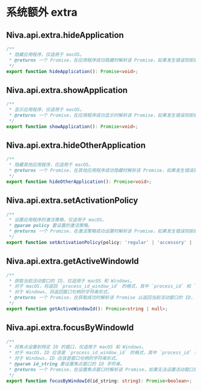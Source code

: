 
# 系统额外 extra

## Niva.api.extra.hideApplication
```ts
/**
 * 隐藏应用程序，仅适用于 macOS。
 * @returns 一个 Promise，在应用程序成功隐藏时解析该 Promise，如果发生错误则拒绝该 Promise。
 */
export function hideApplication(): Promise<void>;
```

## Niva.api.extra.showApplication
```ts
/**
 * 显示应用程序，仅适用于 macOS。
 * @returns 一个 Promise，在应用程序成功显示时解析该 Promise，如果发生错误则拒绝该 Promise。
 */
export function showApplication(): Promise<void>;
```

## Niva.api.extra.hideOtherApplication
```ts
/**
 * 隐藏其他应用程序，仅适用于 macOS。
 * @returns 一个 Promise，在其他应用程序成功隐藏时解析该 Promise，如果发生错误则拒绝该 Promise。
 */
export function hideOtherApplication(): Promise<void>;
```

## Niva.api.extra.setActivationPolicy
```ts
/**
 * 设置应用程序的激活策略，仅适用于 macOS。
 * @param policy 要设置的激活策略。
 * @returns 一个 Promise，在激活策略成功设置时解析该 Promise，如果发生错误则拒绝该 Promise。
 */
export function setActivationPolicy(policy: 'regular' | 'accessory' | 'prohibited'): Promise<void>;
```

## Niva.api.extra.getActiveWindowId
```ts
/**
 * 获取当前活动窗口的 ID，仅适用于 macOS 和 Windows。
 * 对于 macOS，将返回 `process_id_window_id` 的格式，其中 `process_id` 和 `window_id` 为整数。
 * 对于 Windows，将返回窗口句柄的字符串形式。
 * @returns 一个 Promise，在获取成功时解析该 Promise 以返回当前活动窗口的 ID，或解析 `null`（如果没有活动窗口）。
 */
export function getActiveWindowId(): Promise<string | null>;
```

## Niva.api.extra.focusByWindowId
```ts
/**
 * 将焦点设置到特定 ID 的窗口，仅适用于 macOS 和 Windows。
 * 对于 macOS，ID 应该是 `process_id_window_id` 的格式，其中 `process_id` 和 `window_id` 为整数。
 * 对于 Windows，ID 应该是窗口句柄的字符串形式。
 * @param id_string 要设置焦点窗口的 ID 字符串。
 * @returns 一个 Promise，在设置焦点窗口时解析该 Promise，如果无法设置活动窗口则解析 `true`，如果窗口 ID 无效则解析 `false`，如果发生其他错误则拒绝该 Promise。
 */
export function focusByWindowId(id_string: string): Promise<boolean>;
```